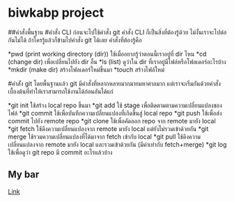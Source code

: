 # biwkabp project

##คำสั่งพื้นฐาน
#คำสั่ง CLI
ก่อนจะไปใช้คำสั่ง git คำสั่ง CLI ก็เป็นสิ่งที่ต้องรู้ด้วย ไม่งั้นเราจะไปต่อกันไม่ได้ ถ้าใครรู้แล้วก็ข้ามไปคำสั่ง git ได้เลย คำสั่งที่ต้องรู้คือ

*pwd (print working directory (dir)) ใช้เมื่ออยากรู้ว่าตอนนี้เราอยู่ที่ dir ไหน
*cd (change dir) เพื่อเปลี่ยนไปยัง dir อื่น
*ls (list) ดูว่าใน dir ที่เราอยู่มีไฟล์หรือโฟลเดอร์อะไรบ้าง
*mkdir (make dir) สร้างโฟลเดอร์ใหม่ขึ้นมา
*touch สร้างไฟล์ใหม่

#คำส่ัง git
โดยพื้นฐานแล้ว git มีคำสั่งที่หลากหลายมากมายมหาศาลมาก แต่เราจะเริ่มกันด้วยคำสั่งเบื้องต้นที่ทำให้เราสามารถใช้งานได้ก่อนอันได้แก่

*git init ใช้สร้าง local repo ขึ้นมา
*git add ใช้ stage เพื่อติดตามตามความเปลี่ยนแปลงของไฟล์
*git commit ใช้เพื่อบันทึกความเปลี่ยนแปลงที่เกิดขึ้นสู่ local repo
*git push ใช้เพื่อส่ง commit ไปยัง remote repo
*git clone ใช้เพื่อคัดลอก repo จาก remote มายัง local
*git fetch ใช้ดึงความเปลี่ยนแปลงจาก remote มายัง local แต่ยังไม่รวมเข้าด้วยกัน
*git merge ใช้รวมความเปลี่ยนแปลงที่ได้มาจาก fetch เข้ากับ local
*git pull ใช้ดึงความเปลี่ยนแปลงจาก remote มายัง local และรวมเข้าด้วยกัน (มีค่าเท่ากับ fetch+merge)
*git log ใช้เพื่อดูว่า git repo มี commit อะไรแล้วบ้าง

## My bar 
[Link ](https://tupleblog.github.io/use-git-part1/)
